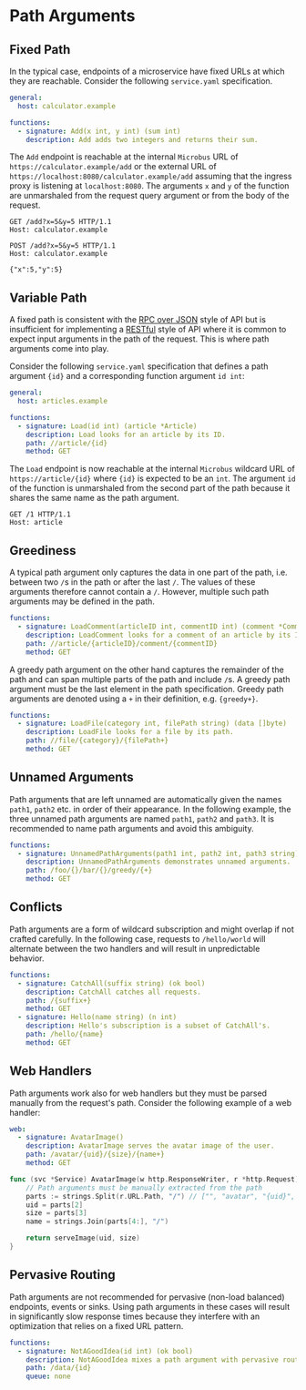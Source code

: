 # Path Arguments

## Fixed Path

In the typical case, endpoints of a microservice have fixed URLs at which they are reachable. Consider the following `service.yaml` specification.

```yaml
general:
  host: calculator.example

functions:
  - signature: Add(x int, y int) (sum int)
    description: Add adds two integers and returns their sum.
```

The `Add` endpoint is reachable at the internal `Microbus` URL of `https://calculator.example/add` or the external URL of `https://localhost:8080/calculator.example/add` assuming that the ingress proxy is listening at `localhost:8080`. The arguments `x` and `y` of the function are unmarshaled from the request query argument or from the body of the request.

```http
GET /add?x=5&y=5 HTTP/1.1
Host: calculator.example
```

```http
POST /add?x=5&y=5 HTTP/1.1
Host: calculator.example

{"x":5,"y":5}
```

## Variable Path

A fixed path is consistent with the [RPC over JSON](./rpcvsrest.md) style of API but is insufficient for implementing a [RESTful](./rpcvsrest.md) style of API where it is common to expect input arguments in the path of the request. This is where path arguments come into play.

Consider the following `service.yaml` specification that defines a path argument `{id}` and a corresponding function argument `id int`:

```yaml
general:
  host: articles.example

functions:
  - signature: Load(id int) (article *Article)
    description: Load looks for an article by its ID.
    path: //article/{id}
    method: GET
```

The `Load` endpoint is now reachable at the internal `Microbus` wildcard URL of `https://article/{id}` where `{id}` is expected to be an `int`. The argument `id` of the function is unmarshaled from the second part of the path because it shares the same name as the path argument.

```http
GET /1 HTTP/1.1
Host: article
```

## Greediness

A typical path argument only captures the data in one part of the path, i.e. between two `/`s in the path or after the last `/`. The values of these  arguments therefore cannot contain a `/`. However, multiple such path arguments may be defined in the path. 

```yaml
functions:
  - signature: LoadComment(articleID int, commentID int) (comment *Comment)
    description: LoadComment looks for a comment of an article by its ID.
    path: //article/{articleID}/comment/{commentID}
    method: GET
```

A greedy path argument on the other hand captures the remainder of the path and can span multiple parts of the path and include `/`s. A greedy path argument must be the last element in the path specification. Greedy path arguments are denoted using a `+` in their definition, e.g. `{greedy+}`.

```yaml
functions:
  - signature: LoadFile(category int, filePath string) (data []byte)
    description: LoadFile looks for a file by its path.
    path: //file/{category}/{filePath+}
    method: GET
```

## Unnamed Arguments

Path arguments that are left unnamed are automatically given the names `path1`, `path2` etc. in order of their appearance. In the following example, the three unnamed path arguments are named `path1`, `path2` and `path3`. It is recommended to name path arguments and avoid this ambiguity.

```yaml
functions:
  - signature: UnnamedPathArguments(path1 int, path2 int, path3 string) (ok bool)
    description: UnnamedPathArguments demonstrates unnamed arguments.
    path: /foo/{}/bar/{}/greedy/{+}
    method: GET
```

## Conflicts

Path arguments are a form of wildcard subscription and might overlap if not crafted carefully. In the following case, requests to `/hello/world` will alternate between the two handlers and will result in unpredictable behavior.

```yaml
functions:
  - signature: CatchAll(suffix string) (ok bool)
    description: CatchAll catches all requests.
    path: /{suffix+}
    method: GET
  - signature: Hello(name string) (n int)
    description: Hello's subscription is a subset of CatchAll's.
    path: /hello/{name}
    method: GET
```

## Web Handlers

Path arguments work also for web handlers but they must be parsed manually from the request's path. Consider the following example of a web handler:

```yaml
web:
  - signature: AvatarImage()
    description: AvatarImage serves the avatar image of the user.
    path: /avatar/{uid}/{size}/{name+}
    method: GET
```

```go
func (svc *Service) AvatarImage(w http.ResponseWriter, r *http.Request) (err error) {
    // Path arguments must be manually extracted from the path
    parts := strings.Split(r.URL.Path, "/") // ["", "avatar", "{uid}", "{size}", "{name}", "..."]
    uid = parts[2]
    size = parts[3]
    name = strings.Join(parts[4:], "/")

    return serveImage(uid, size)
}
```

## Pervasive Routing

Path arguments are not recommended for pervasive (non-load balanced) endpoints, events or sinks. Using path arguments in these cases will result in significantly slow response times because they interfere with an optimization that relies on a fixed URL pattern.

```yaml
functions:
  - signature: NotAGoodIdea(id int) (ok bool)
    description: NotAGoodIdea mixes a path argument with pervasive routing.
    path: /data/{id}
    queue: none
```
